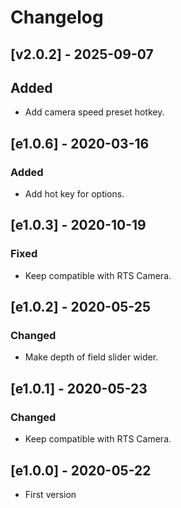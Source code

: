 # Changelog

## [v2.0.2] - 2025-09-07
## Added
- Add camera speed preset hotkey.

## [e1.0.6] - 2020-03-16
### Added
- Add hot key for options.

## [e1.0.3] - 2020-10-19
### Fixed
- Keep compatible with RTS Camera.

## [e1.0.2] - 2020-05-25
### Changed
- Make depth of field slider wider.

## [e1.0.1] - 2020-05-23
### Changed
- Keep compatible with RTS Camera.

## [e1.0.0] - 2020-05-22
- First version